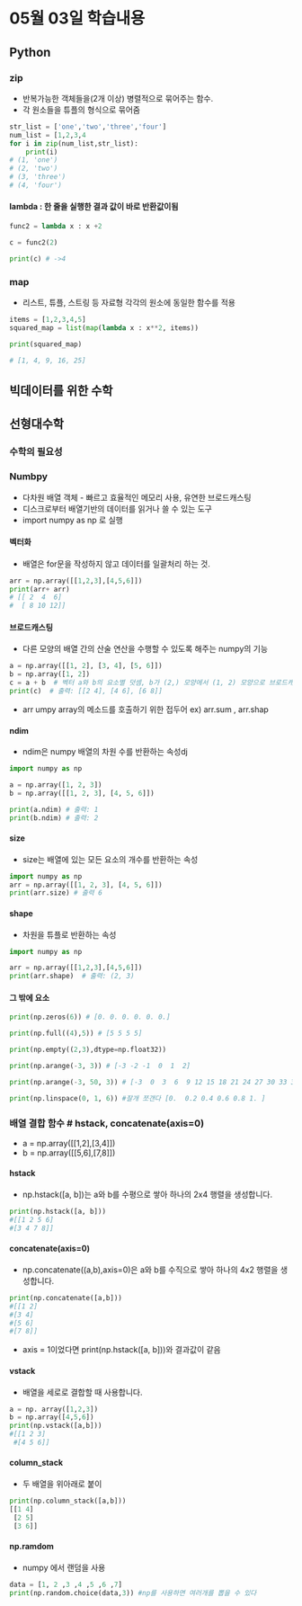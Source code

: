 # 05월 03일 학습내용

## Python
### zip
- 반복가능한 객체들을(2개 이상) 병렬적으로 묶어주는 함수.
- 각 원소들을 튜플의 형식으로 묶어줌
```python
str_list = ['one','two','three','four']
num_list = [1,2,3,4
for i in zip(num_list,str_list):
    print(i)
# (1, 'one')
# (2, 'two')
# (3, 'three')
# (4, 'four')
```
#### lambda : 한 줄을 실행한 결과 값이 바로 반환값이됨
```python
func2 = lambda x : x +2

c = func2(2)

print(c) # ->4
```
### map 
- 리스트, 튜플, 스트링 등 자료형 각각의 원소에 동일한 함수를 적용
```python
items = [1,2,3,4,5]
squared_map = list(map(lambda x : x**2, items))

print(squared_map)

# [1, 4, 9, 16, 25]
```

## 빅데이터를 위한 수학
## 선형대수학
### 수학의 필요성
### Numbpy 
- 다차원 배열 객체 - 빠르고 효율적인 메모리 사용, 유연한 브로드캐스팅
- 디스크로부터 배열기반의 데이터를 읽거나 쓸 수 있는 도구
- import numpy as np 로 실행
#### 벡터화 
- 배열은 for문을 작성하지 않고 데이터를 일괄처리 하는 것.
```python
arr = np.array([[1,2,3],[4,5,6]])
print(arr+ arr)
# [[ 2  4  6]
#  [ 8 10 12]]
```

#### 브로드캐스팅
- 다른 모양의 배열 간의 산술 연산을 수행할 수 있도록 해주는 numpy의 기능
```python
a = np.array([[1, 2], [3, 4], [5, 6]])
b = np.array([1, 2])
c = a + b  # 벡터 a와 b의 요소별 덧셈, b가 (2,) 모양에서 (1, 2) 모양으로 브로드캐스팅됨
print(c)  # 출력: [[2 4], [4 6], [6 8]]
```

- arr umpy array의 메소드를 호출하기 위한 접두어 ex) arr.sum , arr.shap

#### ndim

- ndim은 numpy 배열의 차원 수를 반환하는 속성dj
```python
import numpy as np

a = np.array([1, 2, 3])
b = np.array([[1, 2, 3], [4, 5, 6]])

print(a.ndim) # 출력: 1
print(b.ndim) # 출력: 2
```
#### size
- size는 배열에 있는 모든 요소의 개수를 반환하는 속성
```python
import numpy as np
arr = np.array([[1, 2, 3], [4, 5, 6]])
print(arr.size) # 출력 6
```

#### shape
- 차원을 튜플로 반환하는 속성
```python
import numpy as np

arr = np.array([[1,2,3],[4,5,6]])
print(arr.shape)  # 출력: (2, 3)
```

#### 그 밖에 요소
```python
print(np.zeros(6)) # [0. 0. 0. 0. 0. 0.]

print(np.full((4),5)) # [5 5 5 5]

print(np.empty((2,3),dtype=np.float32))

print(np.arange(-3, 3)) # [-3 -2 -1  0  1  2]

print(np.arange(-3, 50, 3)) # [-3  0  3  6  9 12 15 18 21 24 27 30 33 36 39 42 45 48]

print(np.linspace(0, 1, 6)) #잘개 쪼갠다 [0.  0.2 0.4 0.6 0.8 1. ]
```

### 배열 결합 함수 # hstack, concatenate(axis=0)
-  a = np.array([[1,2],[3,4]])
-  b = np.array([[5,6],[7,8]])

#### hstack 
- np.hstack([a, b])는 a와 b를 수평으로 쌓아 하나의 2x4 행렬을 생성합니다. 
```python
print(np.hstack([a, b]))
#[[1 2 5 6]
#[3 4 7 8]]
```

#### concatenate(axis=0)
- np.concatenate((a,b),axis=0)은 a와 b를 수직으로 쌓아 하나의 4x2 행렬을 생성합니다.
```python
print(np.concatenate([a,b]))
#[[1 2]
#[3 4]
#[5 6]
#[7 8]]
```
- axis = 1이었다면 print(np.hstack([a, b]))와 결과값이 같음

#### vstack
- 배열을 세로로 결합할 때 사용합니다.
```python
a = np. array([1,2,3])
b = np.array([4,5,6])
print(np.vstack([a,b]))
#[[1 2 3]
 #[4 5 6]]
```

#### column_stack
-  두 배열을 위아래로 붙이
```python
print(np.column_stack([a,b]))
[[1 4]
 [2 5]
 [3 6]]
 ```

#### np.ramdom
- numpy 에서 랜덤을 사용
```python
data = [1, 2 ,3 ,4 ,5 ,6 ,7]
print(np.random.choice(data,3)) #np를 사용하면 여러개를 뽑을 수 있다
```
